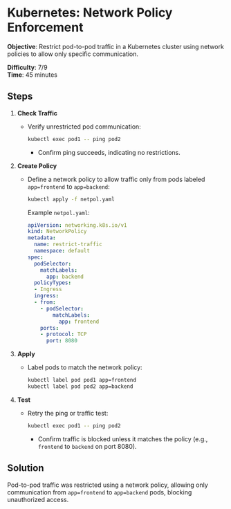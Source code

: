 
# Kubernetes: Network Policy Enforcement

**Objective**: Restrict pod-to-pod traffic in a Kubernetes cluster using network policies to allow only specific communication.

**Difficulty**: 7/9  
**Time**: 45 minutes

## Steps

1. **Check Traffic**  
   - Verify unrestricted pod communication:  
     ```bash
     kubectl exec pod1 -- ping pod2
     ```
     - Confirm ping succeeds, indicating no restrictions.

2. **Create Policy**  
   - Define a network policy to allow traffic only from pods labeled `app=frontend` to `app=backend`:  
     ```bash
     kubectl apply -f netpol.yaml
     ```
     Example `netpol.yaml`:
     ```yaml
     apiVersion: networking.k8s.io/v1
     kind: NetworkPolicy
     metadata:
       name: restrict-traffic
       namespace: default
     spec:
       podSelector:
         matchLabels:
           app: backend
       policyTypes:
       - Ingress
       ingress:
       - from:
         - podSelector:
             matchLabels:
               app: frontend
         ports:
         - protocol: TCP
           port: 8080
     ```

3. **Apply**  
   - Label pods to match the network policy:  
     ```bash
     kubectl label pod pod1 app=frontend
     kubectl label pod pod2 app=backend
     ```

4. **Test**  
   - Retry the ping or traffic test:  
     ```bash
     kubectl exec pod1 -- ping pod2
     ```
     - Confirm traffic is blocked unless it matches the policy (e.g., `frontend` to `backend` on port 8080).

## Solution

Pod-to-pod traffic was restricted using a network policy, allowing only communication from `app=frontend` to `app=backend` pods, blocking unauthorized access.
